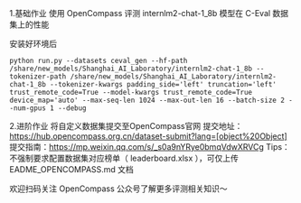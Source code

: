 1.基础作业
使用 OpenCompass 评测 internlm2-chat-1_8b 模型在 C-Eval 数据集上的性能

安装好环境后
```
python run.py --datasets ceval_gen --hf-path /share/new_models/Shanghai_AI_Laboratory/internlm2-chat-1_8b --tokenizer-path /share/new_models/Shanghai_AI_Laboratory/internlm2-chat-1_8b --tokenizer-kwargs padding_side='left' truncation='left' trust_remote_code=True --model-kwargs trust_remote_code=True device_map='auto' --max-seq-len 1024 --max-out-len 16 --batch-size 2 --num-gpus 1 --debug
```




2.进阶作业
将自定义数据集提交至OpenCompass官网
提交地址：https://hub.opencompass.org.cn/dataset-submit?lang=[object%20Object]
提交指南：https://mp.weixin.qq.com/s/_s0a9nYRye0bmqVdwXRVCg
Tips：不强制要求配置数据集对应榜单（ leaderboard.xlsx ），可仅上传 EADME_OPENCOMPASS.md 文档

欢迎扫码关注 OpenCompass 公众号了解更多评测相关知识～
